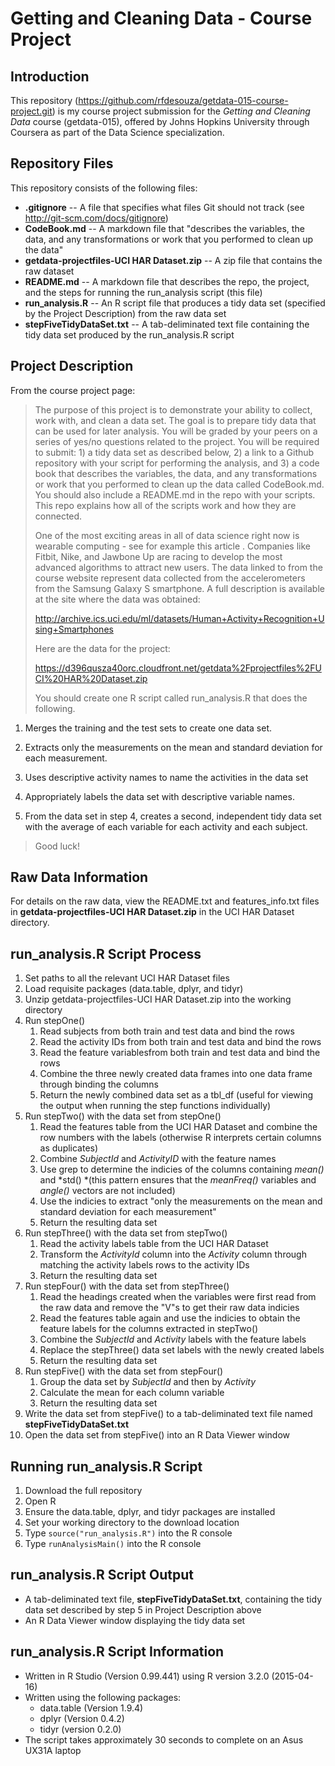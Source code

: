 # Getting and Cleaning Data - Course Project


## Introduction

This repository (https://github.com/rfdesouza/getdata-015-course-project.git) is my course project submission for the *Getting and Cleaning Data* course (getdata-015), offered by Johns Hopkins University through Coursera as part of the Data Science specialization.


## Repository Files

This repository consists of the following files:

* **.gitignore** -- A file that specifies what files Git should not track (see http://git-scm.com/docs/gitignore)
* **CodeBook.md** -- A markdown file that "describes the variables, the data, and any transformations or work that you performed to clean up the data"
* **getdata-projectfiles-UCI HAR Dataset.zip** -- A zip file that contains the raw dataset
* **README.md** -- A markdown file that describes the repo, the project, and the steps for running the run_analysis script (this file)
* **run_analysis.R** -- An R script file that produces a tidy data set (specified by the Project Description) from the raw data set
* **stepFiveTidyDataSet.txt** -- A tab-deliminated text file containing the tidy data set produced by the run_analysis.R script


## Project Description

From the course project page:

> The purpose of this project is to demonstrate your ability to collect, work with, and clean a data set. The goal is to prepare tidy data that can be used for later analysis. You will be graded by your peers on a series of yes/no questions related to the project. You will be required to submit: 1) a tidy data set as described below, 2) a link to a Github repository with your script for performing the analysis, and 3) a code book that describes the variables, the data, and any transformations or work that you performed to clean up the data called CodeBook.md. You should also include a README.md in the repo with your scripts. This repo explains how all of the scripts work and how they are connected.  
> 
> One of the most exciting areas in all of data science right now is wearable computing - see for example this article . Companies like Fitbit, Nike, and Jawbone Up are racing to develop the most advanced algorithms to attract new users. The data linked to from the course website represent data collected from the accelerometers from the Samsung Galaxy S smartphone. A full description is available at the site where the data was obtained: 
> 
> http://archive.ics.uci.edu/ml/datasets/Human+Activity+Recognition+Using+Smartphones 
> 
> Here are the data for the project: 
> 
> https://d396qusza40orc.cloudfront.net/getdata%2Fprojectfiles%2FUCI%20HAR%20Dataset.zip 
> 
> You should create one R script called run_analysis.R that does the following. 
> 
1. Merges the training and the test sets to create one data set.
> 
2. Extracts only the measurements on the mean and standard deviation for each measurement. 
> 
3. Uses descriptive activity names to name the activities in the data set
> 
4. Appropriately labels the data set with descriptive variable names. 
> 
5. From the data set in step 4, creates a second, independent tidy data set with the average of each variable for each activity and each subject.
> 
> Good luck!


## Raw Data Information

For details on the raw data, view the README.txt and features_info.txt files in **getdata-projectfiles-UCI HAR Dataset.zip** in the UCI HAR Dataset directory.


## run_analysis.R Script Process

1. Set paths to all the relevant UCI HAR Dataset files
1. Load requisite packages (data.table, dplyr, and tidyr)
1. Unzip getdata-projectfiles-UCI HAR Dataset.zip into the working directory
1. Run stepOne()
    1. Read subjects from both train and test data and bind the rows
    1. Read the activity IDs from both train and test data and bind the rows
    1. Read the feature variablesfrom both train and test data and bind the rows
    1. Combine the three newly created data frames into one data frame through binding the columns
    1. Return the newly combined data set as a tbl_df (useful for viewing the output when running the step functions individually)
1. Run stepTwo() with the data set from stepOne()
    1. Read the features table from the UCI HAR Dataset and combine the row numbers with the labels (otherwise R interprets certain columns as duplicates)
    1. Combine *SubjectId* and *ActivityID* with the feature names
    1. Use grep to determine the indicies of the columns containing *mean()* and *std() *(this pattern ensures that the *meanFreq()* variables and *angle()* vectors are not included)
    1. Use the indicies to extract "only the measurements on the mean and standard deviation for each measurement"
    1. Return the resulting data set
1. Run stepThree() with the data set from stepTwo()
    1. Read the activity labels table from the UCI HAR Dataset
    1. Transform the *ActivityId* column into the *Activity* column through matching the activity labels rows to the activity IDs
    1. Return the resulting data set
1. Run stepFour() with the data set from stepThree()
    1. Read the headings created when the variables were first read from the raw data and remove the "V"s to get their raw data indicies
    1. Read the features table again and use the indicies to obtain the feature labels for the columns extracted in stepTwo()
    1. Combine the *SubjectId* and *Activity* labels with the feature labels
    1. Replace the stepThree() data set labels with the newly created labels
    1. Return the resulting data set
1. Run stepFive() with the data set from stepFour()
    1. Group the data set by *SubjectId* and then by *Activity*
    1. Calculate the mean for each column variable
    1. Return the resulting data set
1. Write the data set from stepFive() to a tab-deliminated text file named **stepFiveTidyDataSet.txt**
1. Open the data set from stepFive() into an R Data Viewer window


## Running run_analysis.R Script

1. Download the full repository
1. Open R
1. Ensure the data.table, dplyr, and tidyr packages are installed
1. Set your working directory to the download location
1. Type `source("run_analysis.R")` into the R console
1. Type `runAnalysisMain()` into the R console


## run_analysis.R Script Output

* A tab-deliminated text file, **stepFiveTidyDataSet.txt**, containing the tidy data set described by step 5 in Project Description above
* An R Data Viewer window displaying the tidy data set

## run_analysis.R Script Information

* Written in R Studio (Version 0.99.441) using R version 3.2.0 (2015-04-16)
* Written using the following packages:
    * data.table (Version 1.9.4)
    * dplyr (Version 0.4.2)
    * tidyr (version 0.2.0)
* The script takes approximately 30 seconds to complete on an Asus UX31A laptop